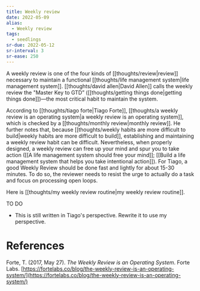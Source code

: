 ```yaml
---
title: Weekly review
date: 2022-05-09
alias:
  - Weekly review
tags:
  - seedlings
sr-due: 2022-05-12
sr-interval: 3
sr-ease: 250
---
```

A weekly review is one of the four kinds of [[thoughts/review|review]] necessary to maintain a functional [[thoughts/life management system|life management system]]. [[thoughts/david allen|David Allen]] calls the weekly review the "Master Key to GTD” ([[thoughts/getting things done|getting things done]])—the most critical habit to maintain the system.

According to [[thoughts/tiago forte|Tiago Forte]], [[thoughts/a weekly review is an operating system|a weekly review is an operating system]], which is checked by a [[thoughts/monthly review|monthly review]]. He further notes that, because [[thoughts/weekly habits are more difficult to build|weekly habits are more difficult to build]], establishing and maintaining a weekly review habit can be difficult. Nevertheless, when properly designed, a weekly review can free up your mind and spur you to take action ([[A life management system should free your mind]]; [[Build a life management system that helps you take intentional action]]). For Tiago, a good Weekly Review should be done fast and lightly for about 15-30 minutes. To do so, the reviewer needs to resist the urge to actually do a task and focus on processing open loops.

Here is [[thoughts/my weekly review routine|my weekly review routine]].

TO DO

- This is still written in Tiago's perspective. Rewrite it to use my perspective.

# References

Forte, T. (2017, May 27). *The Weekly Review is an Operating System*. Forte Labs. [https://fortelabs.co/blog/the-weekly-review-is-an-operating-system/](https://fortelabs.co/blog/the-weekly-review-is-an-operating-system/)